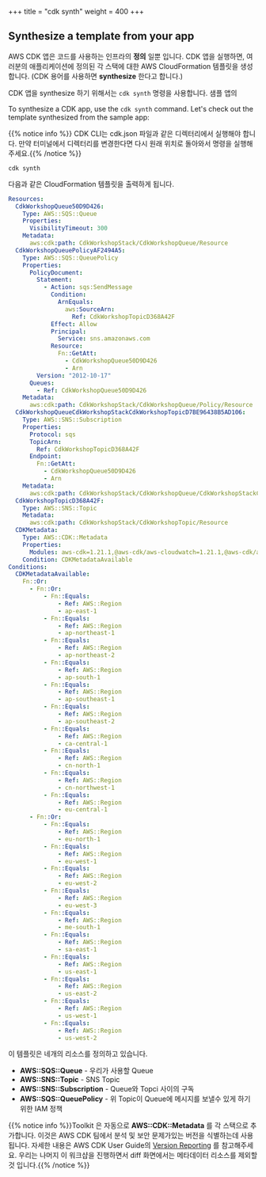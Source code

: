 +++
title = "cdk synth"
weight = 400
+++

## Synthesize a template from your app

AWS CDK 앱은 코드를 사용하는 인프라의 **정의** 일뿐 입니다. CDK 앱을 실행하면, 여러분의 애플리케이션에 정의된 각 스택에 대한 AWS CloudFormation 템플릿을 생성합니다. (CDK 용어를 사용하면 **synthesize** 한다고 합니다.)

CDK 앱을 synthesize 하기 위해서는 `cdk synth` 명령을 사용합니다. 샘플 앱의 

To synthesize a CDK app, use the `cdk synth` command. Let's check out the
template synthesized from the sample app:

{{% notice info %}} CDK CLI는 cdk.json 파일과 같은 디렉터리에서 실행해야 합니다. 만약 터미널에서 디렉터리를 변경한다면 다시 원래 위치로 돌아와서 명령을 실행해주세요.{{% /notice %}}

```
cdk synth
```

다음과 같은 CloudFormation 템플릿을 출력하게 됩니다.

```yaml
Resources:
  CdkWorkshopQueue50D9D426:
    Type: AWS::SQS::Queue
    Properties:
      VisibilityTimeout: 300
    Metadata:
      aws:cdk:path: CdkWorkshopStack/CdkWorkshopQueue/Resource
  CdkWorkshopQueuePolicyAF2494A5:
    Type: AWS::SQS::QueuePolicy
    Properties:
      PolicyDocument:
        Statement:
          - Action: sqs:SendMessage
            Condition:
              ArnEquals:
                aws:SourceArn:
                  Ref: CdkWorkshopTopicD368A42F
            Effect: Allow
            Principal:
              Service: sns.amazonaws.com
            Resource:
              Fn::GetAtt:
                - CdkWorkshopQueue50D9D426
                - Arn
        Version: "2012-10-17"
      Queues:
        - Ref: CdkWorkshopQueue50D9D426
    Metadata:
      aws:cdk:path: CdkWorkshopStack/CdkWorkshopQueue/Policy/Resource
  CdkWorkshopQueueCdkWorkshopStackCdkWorkshopTopicD7BE96438B5AD106:
    Type: AWS::SNS::Subscription
    Properties:
      Protocol: sqs
      TopicArn:
        Ref: CdkWorkshopTopicD368A42F
      Endpoint:
        Fn::GetAtt:
          - CdkWorkshopQueue50D9D426
          - Arn
    Metadata:
      aws:cdk:path: CdkWorkshopStack/CdkWorkshopQueue/CdkWorkshopStackCdkWorkshopTopicD7BE9643/Resource
  CdkWorkshopTopicD368A42F:
    Type: AWS::SNS::Topic
    Metadata:
      aws:cdk:path: CdkWorkshopStack/CdkWorkshopTopic/Resource
  CDKMetadata:
    Type: AWS::CDK::Metadata
    Properties:
      Modules: aws-cdk=1.21.1,@aws-cdk/aws-cloudwatch=1.21.1,@aws-cdk/aws-iam=1.21.1,@aws-cdk/aws-kms=1.21.1,@aws-cdk/aws-sns=1.21.1,@aws-cdk/aws-sns-subscriptions=1.21.1,@aws-cdk/aws-sqs=1.21.1,@aws-cdk/core=1.21.1,@aws-cdk/cx-api=1.21.1,@aws-cdk/region-info=1.21.1,jsii-runtime=node.js/v13.6.0
    Condition: CDKMetadataAvailable
Conditions:
  CDKMetadataAvailable:
    Fn::Or:
      - Fn::Or:
          - Fn::Equals:
              - Ref: AWS::Region
              - ap-east-1
          - Fn::Equals:
              - Ref: AWS::Region
              - ap-northeast-1
          - Fn::Equals:
              - Ref: AWS::Region
              - ap-northeast-2
          - Fn::Equals:
              - Ref: AWS::Region
              - ap-south-1
          - Fn::Equals:
              - Ref: AWS::Region
              - ap-southeast-1
          - Fn::Equals:
              - Ref: AWS::Region
              - ap-southeast-2
          - Fn::Equals:
              - Ref: AWS::Region
              - ca-central-1
          - Fn::Equals:
              - Ref: AWS::Region
              - cn-north-1
          - Fn::Equals:
              - Ref: AWS::Region
              - cn-northwest-1
          - Fn::Equals:
              - Ref: AWS::Region
              - eu-central-1
      - Fn::Or:
          - Fn::Equals:
              - Ref: AWS::Region
              - eu-north-1
          - Fn::Equals:
              - Ref: AWS::Region
              - eu-west-1
          - Fn::Equals:
              - Ref: AWS::Region
              - eu-west-2
          - Fn::Equals:
              - Ref: AWS::Region
              - eu-west-3
          - Fn::Equals:
              - Ref: AWS::Region
              - me-south-1
          - Fn::Equals:
              - Ref: AWS::Region
              - sa-east-1
          - Fn::Equals:
              - Ref: AWS::Region
              - us-east-1
          - Fn::Equals:
              - Ref: AWS::Region
              - us-east-2
          - Fn::Equals:
              - Ref: AWS::Region
              - us-west-1
          - Fn::Equals:
              - Ref: AWS::Region
              - us-west-2
```

이 템플릿은 네개의 리소스를 정의하고 있습니다.

- **AWS::SQS::Queue** - 우리가 사용할 Queue
- **AWS::SNS::Topic** - SNS Topic
- **AWS::SNS::Subscription** - Queue와 Topci 사이의 구독
- **AWS::SQS::QueuePolicy** - 위 Topic이 Queue에 메시지를 보낼수 있게 하기 위한 IAM 정책

{{% notice info %}}Toolkit 은 자동으로  **AWS::CDK::Metadata** 를 각 스택으로 추가합니다. 이것은 AWS CDK 팀에서 분석 및 보안 문제가있는 버전을 식별하는데 사용됩니다. 자세한 내용은 AWS CDK User Guide의 [Version Reporting](https://docs.aws.amazon.com/cdk/latest/guide/tools.html) 를 참고해주세요. 우리는 나머지 이 워크샵을 진행하면서 diff 화면에서는 메타데이터 리소스를 제외할 것 입니다.{{% /notice %}}

